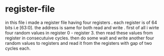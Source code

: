 # register-file
in this file i made a register file having four registers . each register is of 64 bits i.e [63:0].
the address is same for both read and write .
first of all i wirte four random values  in register 0 - register 3.
then read these values from register in consecutuive cycles.
then do some wait and  write another four random values to registers and read it from the registers with gap of two cycles each.

